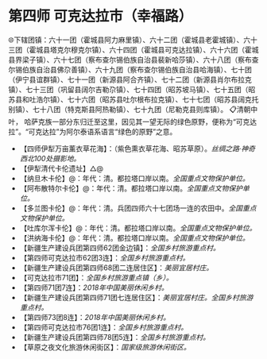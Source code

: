 # 第四师 可克达拉市（幸福路）
🌐下辖团镇：六十一团（霍城县阿力麻里镇）、六十二团（霍城县老霍城镇）、六十三团（霍城县塔克尔穆克尔镇）、六十四团（霍城县可克达拉镇）、六十六团（霍城县界梁子镇）、六十七团（察布查尔锡伯族自治县裴新哈莎镇）、六十八团（察布查尔锡伯族自治县佛尕善镇）、六十九团（察布查尔锡伯族自治县哈海镇）、七十团（伊宁县谊群镇）、七十一团（新源县阿合齐镇）、七十二团（新源县肖尔布拉克镇）、七十三团（巩留县阔尔吉勒尕镇）、七十四团（昭苏坡马镇）、七十五团（昭苏县和吐浩尔镇）、七十六团（昭苏县吐尔根布拉克镇）、七十七团（昭苏县阔克托别镇）、七十八团（特克斯县阿热勒镇）、七十九团（尼勒克县则库镇）。
📋清朝中叶， 哈萨克族一部分东归迁至这里，因见其一望无际的绿色原野，便称为“可克达拉”。“可克达拉”为阿尔泰语系语言“绿色的原野”之意。  

* 【四师伊犁万亩薰衣草花海】：（紫色熏衣草花海、昭苏草原）。*丝绸之路·神奇西北100处摄影地。*
* 【伊犁清代卡伦遗址】△@  
* 【纳旦木卡伦】@：年代：清。都拉塔口岸以南。*全国重点文物保护单位。*  
* 【阿布散特尔卡伦】@：年代：清。都拉塔口岸以南。*全国重点文物保护单位。*  
* 【多兰图卡伦】@：年代：清。兵团四师六十七团场一连的农田中。*全国重点文物保护单位。*  
* 【吐库尔浑卡伦】@：年代：清。都拉塔口岸以南。*全国重点文物保护单位。*  
* 【洪纳海卡伦】@：年代：清。都拉塔口岸以南。*全国重点文物保护单位。*  
* 【新疆生产建设兵团第四师62团金边镇】：*全国乡村旅游重点村。*
* 【第四师可克达拉市62团3连】：*全国乡村旅游重点村。*
* 【新疆生产建设兵团第四师68团二连居住区】：*美丽宜居村庄。*
* 【可克达拉市71团】：*全国乡村旅游重点镇（乡）。*
* 【第四师71团7连】：*2018年中国美丽休闲乡村。*  
* 【新疆生产建设兵团第四师71团七连居住区】：*美丽宜居村庄。全国乡村旅游重点村。*
* 【第四师73团8连】：*2018年中国美丽休闲乡村。*  
* 【第四师可克达拉市76团1连】：*全国乡村旅游重点村。*
* 【新疆生产建设兵团第四师78团5连】：*全国乡村旅游重点村。*  
* 【草原之夜文化旅游休闲街区】：*国家级旅游休闲街区。*
